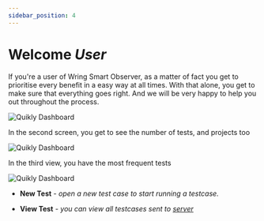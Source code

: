 ```yaml
---
sidebar_position: 4
---
```


# Welcome *User*

If you're a user of Wring Smart Observer, as a matter of fact you get to prioritise every benefit in a easy way at all times. With that alone, you get to make sure that everything goes right. And we will be very happy to help you out throughout the process.

![Quikly Dashboard](/img/Dashboarrrd.png)

In the second screen, you get to see the number of tests, and projects too

![Quikly Dashboard](/img/Second.png)

In the third view, you have the most frequent tests

![Quikly Dashboard](/img/Third.png)

- **New Test** - *open a new test case to start running a testcase.*

- **View Test** - *you can view all testcases sent to [server](https://dev.wring.dev/)*